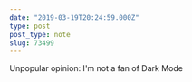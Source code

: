 ```yaml
---
date: "2019-03-19T20:24:59.000Z"
type: post 
post_type: note
slug: 73499
---
```

Unpopular opinion: I&#39;m not a fan of Dark Mode

